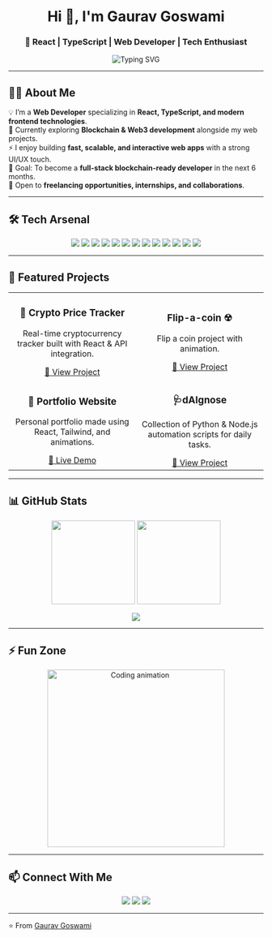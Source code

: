 <!-- Header with cool typing effect -->
<h1 align="center">Hi 👋, I'm Gaurav Goswami</h1>
<h3 align="center">🚀 React | TypeScript | Web Developer | Tech Enthusiast</h3>

<p align="center">
  <img src="https://readme-typing-svg.herokuapp.com?font=Fira+Code&size=22&pause=1000&color=0EF7D3&center=true&vCenter=true&width=600&lines=Frontend+Developer;React+%26+TypeScript+Specialist;Open+Source+Contributor;Building+Modern+Web+Applications" alt="Typing SVG" />
</p>

---

## 👨‍💻 About Me  
💡 I’m a **Web Developer** specializing in **React, TypeScript, and modern frontend technologies**.  
🌱 Currently exploring **Blockchain & Web3 development** alongside my web projects.  
⚡ I enjoy building **fast, scalable, and interactive web apps** with a strong UI/UX touch.  
🎯 Goal: To become a **full-stack blockchain-ready developer** in the next 6 months.  
💼 Open to **freelancing opportunities, internships, and collaborations**.  

---

## 🛠️ Tech Arsenal  
<p align="center">
  <!-- Languages -->
  <img src="https://img.shields.io/badge/JavaScript-FFD43B?style=for-the-badge&logo=javascript&logoColor=black" />
  <img src="https://img.shields.io/badge/TypeScript-007ACC?style=for-the-badge&logo=typescript&logoColor=white" />
  <img src="https://img.shields.io/badge/Java-E34F26?style=for-the-badge&logo=openjdk&logoColor=white" />
  
  <!-- Frontend -->
  <img src="https://img.shields.io/badge/React-61DAFB?style=for-the-badge&logo=react&logoColor=black" />
  <img src="https://img.shields.io/badge/Next.js-000000?style=for-the-badge&logo=nextdotjs&logoColor=white" />
  <img src="https://img.shields.io/badge/TailwindCSS-38B2AC?style=for-the-badge&logo=tailwindcss&logoColor=white" />
  
  <!-- Backend -->
  <img src="https://img.shields.io/badge/Node.js-339933?style=for-the-badge&logo=node.js&logoColor=white" />
  <img src="https://img.shields.io/badge/Express-000000?style=for-the-badge&logo=express&logoColor=white" />
  
  <!-- Databases -->
  <img src="https://img.shields.io/badge/MongoDB-4EA94B?style=for-the-badge&logo=mongodb&logoColor=white" />
  <img src="https://img.shields.io/badge/MySQL-005C84?style=for-the-badge&logo=mysql&logoColor=white" />
  
  <!-- Tools -->
  <img src="https://img.shields.io/badge/GitHub-181717?style=for-the-badge&logo=github&logoColor=white" />
  <img src="https://img.shields.io/badge/VSCode-0078D4?style=for-the-badge&logo=visualstudiocode&logoColor=white" />
  <img src="https://img.shields.io/badge/Postman-FF6C37?style=for-the-badge&logo=postman&logoColor=white" />
</p>

---

## 📌 Featured Projects  
<table>
  <tr>
    <td align="center" width="50%">
      <h3>🚀 Crypto Price Tracker</h3>
      <p>Real-time cryptocurrency tracker built with React & API integration.</p>
      <a href="https://github.com/Gaurav775-Git/crypto-tracker">🔗 View Project</a>
    </td>
    <td align="center" width="50%">
      <h3>Flip-a-coin ☢</h3>
      <p>Flip a coin project with animation.</p>
      <a href="https://github.com/Gaurav775-Git/Flip-a-coin">🔗 View Project</a>
    </td>
  </tr>
  <tr>
    <td align="center" width="50%">
      <h3>🎨 Portfolio Website</h3>
      <p>Personal portfolio made using React, Tailwind, and animations.</p>
      <a href="https://your-portfolio-link.com">🔗 Live Demo</a>
    </td>
    <td align="center" width="50%">
      <h3>🩺dAIgnose</h3>
      <p>Collection of Python & Node.js automation scripts for daily tasks.</p>
      <a href="https://github.com/Gaurav775-Git/dAIgnose">🔗 View Project</a>
    </td>
  </tr>
</table>

---

## 📊 GitHub Stats  
<p align="center">
  <!-- Replace 'Gaurav775-Git' with your actual GitHub username -->
  <img src="https://github-readme-stats.vercel.app/api?username=Gaurav775-Git&show_icons=true&theme=radical" height="165"/>
  <img src="https://streak-stats.demolab.com?user=Gaurav775-Git&theme=radical" height="165"/>
</p>

<p align="center">
  <img src="https://github-readme-stats.vercel.app/api/top-langs/?username=Gaurav775-Git&layout=compact&theme=radical" />
</p>

---

## ⚡ Fun Zone  
<p align="center">
  <img src="https://media.giphy.com/media/L8K62iTDkzGX6/giphy.gif" width="350" alt="Coding animation" />
</p>

---

## 📫 Connect With Me  
<p align="center">
  <a href="https://linkedin.com/in/gaurav775" target="_blank"><img src="https://img.shields.io/badge/LinkedIn-0077B5?style=for-the-badge&logo=linkedin&logoColor=white"/></a>
  <a href="https://twitter.com/gaurav775x" target="_blank"><img src="https://img.shields.io/badge/Twitter-1DA1F2?style=for-the-badge&logo=twitter&logoColor=white"/></a>
  <a href="mailto:gaurav775.official@gmail.com"><img src="https://img.shields.io/badge/Email-D14836?style=for-the-badge&logo=gmail&logoColor=white"/></a>
</p>

---

⭐️ From [Gaurav Goswami](https://github.com/Gaurav775-Git)
